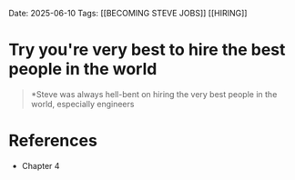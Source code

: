 Date: 2025-06-10
Tags: [[BECOMING STEVE JOBS]] [[HIRING]]

# Try you're very best to hire the best people in the world

>*Steve was always hell-bent on hiring the very best people in the world, especially engineers
# References
- Chapter 4